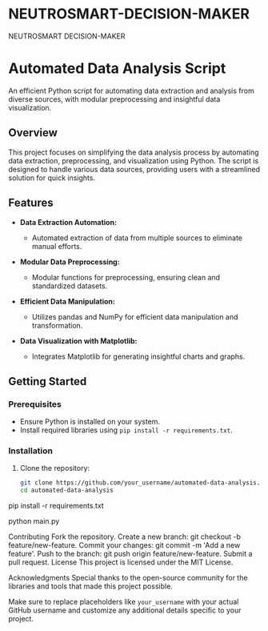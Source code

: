 # NEUTROSMART-DECISION-MAKER
NEUTROSMART DECISION-MAKER

# Automated Data Analysis Script

An efficient Python script for automating data extraction and analysis from diverse sources, with modular preprocessing and insightful data visualization.

## Overview

This project focuses on simplifying the data analysis process by automating data extraction, preprocessing, and visualization using Python. The script is designed to handle various data sources, providing users with a streamlined solution for quick insights.

## Features

- **Data Extraction Automation:**
  - Automated extraction of data from multiple sources to eliminate manual efforts.

- **Modular Data Preprocessing:**
  - Modular functions for preprocessing, ensuring clean and standardized datasets.

- **Efficient Data Manipulation:**
  - Utilizes pandas and NumPy for efficient data manipulation and transformation.

- **Data Visualization with Matplotlib:**
  - Integrates Matplotlib for generating insightful charts and graphs.

## Getting Started

### Prerequisites

- Ensure Python is installed on your system.
- Install required libraries using `pip install -r requirements.txt`.

### Installation

1. Clone the repository:

   ```bash
   git clone https://github.com/your_username/automated-data-analysis.git
   cd automated-data-analysis
pip install -r requirements.txt

python main.py

Contributing
Fork the repository.
Create a new branch: git checkout -b feature/new-feature.
Commit your changes: git commit -m 'Add a new feature'.
Push to the branch: git push origin feature/new-feature.
Submit a pull request.
License
This project is licensed under the MIT License.

Acknowledgments
Special thanks to the open-source community for the libraries and tools that made this project possible.


Make sure to replace placeholders like `your_username` with your actual GitHub username and customize any additional details specific to your project.

